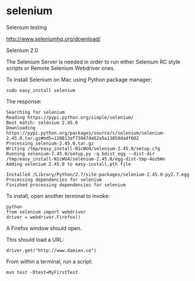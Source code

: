 # selenium
Selenium testing

http://www.seleniumhq.org/download/

Selenium 2.0

The Selenium Server is needed in order to run either Selenium RC style scripts or Remote Selenium Webdriver ones. 

To install Selenium on Mac using Python package manager:

```
sudo easy_install selenium
```

The response:

```
Searching for selenium
Reading https://pypi.python.org/simple/selenium/
Best match: selenium 2.45.0
Downloading https://pypi.python.org/packages/source/s/selenium/selenium-2.45.0.tar.gz#md5=120813af730474a62a5a13058da4f602
Processing selenium-2.45.0.tar.gz
Writing /tmp/easy_install-N1cWU4/selenium-2.45.0/setup.cfg
Running selenium-2.45.0/setup.py -q bdist_egg --dist-dir /tmp/easy_install-N1cWU4/selenium-2.45.0/egg-dist-tmp-4ozbWv
Adding selenium 2.45.0 to easy-install.pth file

Installed /Library/Python/2.7/site-packages/selenium-2.45.0-py2.7.egg
Processing dependencies for selenium
Finished processing dependencies for selenium
```

To install, open another terminal to invoke:

```
python
from selenium import webdriver
driver = webdriver.Firefox()
```

A Firefox window should open.

This should load a URL:

```
driver.get("http://www.damien.co")
```

From within a terminal, run a script:

```
mvn test -Dtest=MyFirstTest
```
